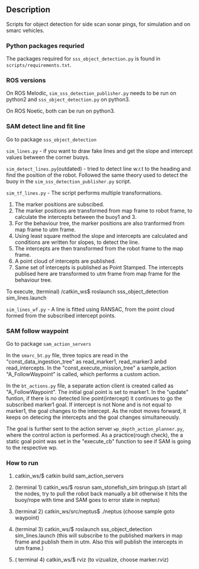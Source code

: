 ## Description
Scripts for object detection for side scan sonar pings, for simulation and on smarc vehicles.

### Python packages requried
The packages required for `sss_object_detection.py` is found in `scripts/requirements.txt`.

### ROS versions
On ROS Melodic, `sim_sss_detection_publisher.py` needs to be run on python2 and `sss_object_detection.py` on python3.

On ROS Noetic, both can be run on python3.

### SAM detect line and fit line

Go to package `sss_object_detection`

`sim_lines.py` - if you want to draw fake lines and get the slope and intercept values between the corner buoys.

`sim_detect_lines.py`(outdated) - tried to detect line w.r.t to the heading and find the position of the robot. Followed the same theory used to detect the buoy in the `sim_sss_detection_publisher.py` script.

`sim_tf_lines.py` -  The script performs multiple transformations.
1. The marker positions are subscibed.
2. The marker positions are transformed from map frame to robot frame, to calculate the intercepts between the buoy1 and 3. 
3. For the behaviour tree, the marker positions are also tranformed from map frame to utm frame.
4. Using least square method the slope and intercepts are calculated and conditions are written for slopes, to detect the line.
5. The intercepts are then transformed from the robot frame to the map frame.
6. A point cloud of intercepts are published.
7. Same set of intercepts is published as Point Stamped. The intercepts publised here are transformed to utm frame from map frame for the behaviour tree.

To execute, (terminal) /catkin_ws$ roslaunch sss_object_detection sim_lines.launch

`sim_lines_wf.py` - A line is fitted using RANSAC, from the point cloud formed from the subscribed intercept points.








### SAM follow waypoint

Go to package `sam_action_servers`

In the `smarc_bt.py` file, three topics are read in the "const_data_ingestion_tree" as read_marker1, read_marker3 anbd read_intercepts. In the "const_execute_mission_tree" a sample_action "A_FollowWaypoint" is called, which performs a custom action.

In the `bt_actions.py` file, a separate action client is created called as "A_FollowWaypoint". The initial goal point is set to marker1. In the "update" funtion, if there is no detected line point(intercept) it continues to go the subscribed marker1 goal. If intercept is not None and is not equal to marker1, the goal changes to the intercept. As the robot moves forward, it keeps on detecing the intercepts and the goal changes simultaneously.

The goal is further sent to the action server `wp_depth_action_planner.py`, where the control action is performed. As a practice(rough check), the a static goal point was set in the "execute_cb" function to see if SAM is going to the respective wp.

### How to run

1. catkin_ws/$ catkin build sam_action_servers

2. (terminal 1)  catkin_ws/$ rosrun sam_stonefish_sim bringup.sh 
(start all the nodes, try to pull the robot back manually a bit otherwise it hits the buoy/rope with time and SAM goes to error state in neptus)

3. (terminal 2)  catkin_ws/src/neptus$ ./neptus 
(choose sample goto waypoint)

4. (terminal 3) catkin_ws/$ roslaunch sss_object_detection sim_lines.launch
(this will subscribe to the published markers in map frame and publish them in utm. Also this will publish the intercepts in utm frame.)

5. ( terminal 4) catkin_ws/$ rviz
(to vizualize, choose marker.rviz)


